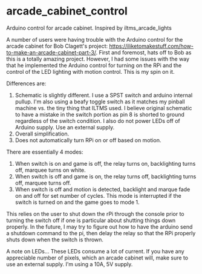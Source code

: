 # arcade_cabinet_control
Arduino control for arcade cabinet.  Inspired by iltms_arcade_lights

A number of users were having trouble with the Arduino control for the arcade cabinet for Bob Clagett's project: https://iliketomakestuff.com/how-to-make-an-arcade-cabinet-part-3/.  First and foremost, hats off to Bob as this is a totally amazing project.  However, I had some issues with the way that he implemented the Arduino control for turning on the RPi and the control of the LED lighting with motion control.  This is my spin on it.  

Differences are:
1. Schematic is slightly different.  I use a SPST switch and arduino internal pullup.  I'm also using a beafy toggle switch as it matches my pinball machine vs. the tiny thing that ILTMS used.  I believe original schematic to have a mistake in the switch portion as pin 8 is shorted to ground regardless of the switch condition.  I also do not power LEDs off of Arduino supply.  Use an external supply.  
2. Overall simplification.  
3. Does not automatically turn RPi on or off based on motion.  

There are essentially 4 modes:
1. When switch is on and game is off, the relay turns on, backlighting turns off, marquee turns on white.
2. When switch is off and game is on, the relay turns off, backlighting turns off, marquee turns off.
3. When switch is off and motion is detected, backlight and marque fade on and off for set number of cycles.  This mode is interrupted if the switch is turned on and the game goes to mode 1.  

This relies on the user to shut down the rPi through the console prior to turning the switch off if one is particular about shutting things down properly.  In the future, I may try to figure out how to have the arduino send a shutdown command to the pi, then delay the relay so that the RPi properly shuts down when the switch is thrown.  

A note on LEDs... These LEDs consume a lot of current.  If you have any appreciable number of pixels, which an arcade cabinet will, make sure to use an external supply.  I'm using a 10A, 5V supply.  
